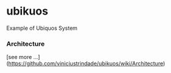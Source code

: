 # ubikuos
Example of Ubiquos System


### Architecture
[see more ...] (https://github.com/viniciustrindade/ubikuos/wiki/Architecture)
